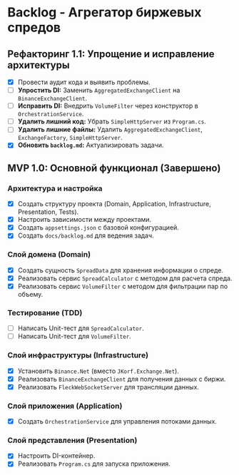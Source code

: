 # Backlog - Агрегатор биржевых спредов

## Рефакторинг 1.1: Упрощение и исправление архитектуры
- [x] Провести аудит кода и выявить проблемы.
- [ ] **Упростить DI:** Заменить `AggregatedExchangeClient` на `BinanceExchangeClient`.
- [ ] **Исправить DI:** Внедрить `VolumeFilter` через конструктор в `OrchestrationService`.
- [ ] **Удалить лишний код:** Убрать `SimpleHttpServer` из `Program.cs`.
- [ ] **Удалить лишние файлы:** Удалить `AggregatedExchangeClient`, `ExchangeFactory`, `SimpleHttpServer`.
- [x] **Обновить `backlog.md`:** Актуализировать задачи.

## MVP 1.0: Основной функционал (Завершено)

### Архитектура и настройка
- [x] Создать структуру проекта (Domain, Application, Infrastructure, Presentation, Tests).
- [x] Настроить зависимости между проектами.
- [x] Создать `appsettings.json` с базовой конфигурацией.
- [x] Создать `docs/backlog.md` для ведения задач.

### Слой домена (Domain)
- [x] Создать сущность `SpreadData` для хранения информации о спреде.
- [x] Реализовать сервис `SpreadCalculator` с методом для расчета спреда.
- [x] Реализовать сервис `VolumeFilter` с методом для фильтрации пар по объему.

### Тестирование (TDD)
- [ ] Написать Unit-тест для `SpreadCalculator`.
- [ ] Написать Unit-тест для `VolumeFilter`.

### Слой инфраструктуры (Infrastructure)
- [x] Установить `Binance.Net` (вместо `JKorf.Exchange.Net`).
- [x] Реализовать `BinanceExchangeClient` для получения данных с биржи.
- [x] Реализовать `FleckWebSocketServer` для трансляции данных.

### Слой приложения (Application)
- [x] Создать `OrchestrationService` для управления потоками данных.

### Слой представления (Presentation)
- [x] Настроить DI-контейнер.
- [x] Реализовать `Program.cs` для запуска приложения.